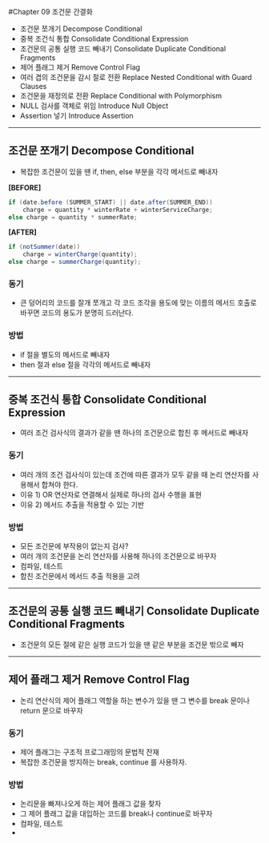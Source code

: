 #Chapter 09 조건문 간결화
- 조건문 쪼개기 Decompose Conditional
- 중복 조건식 통합 Consolidate Conditional Expression
- 조건문의 공통 실행 코드 빼내기 Consolidate Duplicate Conditional Fragments
- 제어 플래그 제거 Remove Control Flag
- 여러 겹의 조건문을 감시 절로 전환 Replace Nested Conditional with Guard Clauses
- 조건문을 재정의로 전환 Replace Conditional with Polymorphism
- NULL 검사를 객체로 위임 Introduce Null Object
- Assertion 넣기 Introduce Assertion

---
## 조건문 쪼개기 Decompose Conditional
- 복잡한 조건문이 있을 땐 if, then, else 부분을 각각 메서드로 빼내자

**[BEFORE]**
```java
if (date.before (SUMMER_START) || date.after(SUMMER_END))
    charge = quantity * winterRate + winterServiceCharge;
else charge = quantity * summerRate;
```
**[AFTER]**
```java
if (notSummer(date))
    charge = winterCharge(quantity);
else charge = summerCharge(quantity);
```

### 동기
- 큰 덩어리의 코드를 잘개 쪼개고 각 코드 조각을 용도에 맞는 이름의 메서드 호출로 바꾸면 코드의 용도가 분명히 드러난다.  

### 방법 
- if 절을 별도의 메서드로 빼내자
- then 절과 else 절을 각각의 메서드로 빼내자  

---
## 중복 조건식 통합 Consolidate Conditional Expression
- 여러 조건 검사식의 결과가 같을 땐 하나의 조건문으로 합친 후 메서드로 빼내자 

### 동기 
- 여러 개의 조건 검사식이 있는데 조건에 따른 결과가 모두 같을 때 논리 연산자를 사용해서 합쳐야 한다.
- 이유 1) OR 연산자로 연결해서 실제로 하나의 검사 수행을 표현
- 이유 2) 메서드 추출을 적용할 수 있는 기반  

### 방법
- 모든 조건문에 부작용이 없는지 검사?
- 여러 개의 조건문을 논리 연산자를 사용해 하나의 조건문으로 바꾸자 
- 컴파일, 테스트
- 합친 조건문에서 메서드 추출 적용을 고려  

---
## 조건문의 공통 실행 코드 빼내기 Consolidate Duplicate Conditional Fragments
- 조건문의 모든 절에 같은 실행 코드가 있을 땐 같은 부분을 조건문 밖으로 빼자  


---
## 제어 플래그 제거 Remove Control Flag
- 논리 연산식의 제어 플래그 역할을 하는 변수가 있을 땐 그 변수를 break 문이나 return 문으로 바꾸자  

### 동기 
- 제어 플래그는 구조적 프로그래밍의 문법적 잔재
- 복잡한 조건문을 방지하는 break, continue 를 사용하자.

### 방법
- 논리문을 빠져나오게 하는 제어 플래그 값을 찾자 
- 그 제어 플래그 값을 대입하는 코드를 break나 continue로 바꾸자
- 컴파일, 테스트  
- 

















